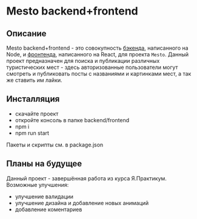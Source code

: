 # Mesto backend+frontend

## Описание

Mesto backend+frontend - это совокупность [бэкенда](http://lucky-crowd.surge.sh/), написанного на Node, и [фронтенда](http://lucky-crowd.surge.sh/), написанного на React, для проекта `Mesto`. Данный проект предназначен для поиска и публикации различных туристических мест - здесь авторизованные пользователи могут смотреть и публиковать посты с названиями и картинками мест, а так же ставить им лайки.

## Инсталляция

* скачайте проект
* откройте консоль в папке backend/frontend
* npm i
* npm run start

Пакеты и скрипты см. в package.json

## Планы на будущее

Данный проект - завершённая работа из курса Я.Практикум. Возможные улучшения:

* улучшение валидации
* улучшение дизайна и добавление новых анимаций
* добавление коментариев
